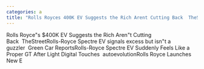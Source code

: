 ```yaml
---
categories: a
title: "Rolls Royces 400K EV Suggests the Rich Arent Cutting Back  TheStreet"
---
```

Rolls Royce"s $400K EV Suggests the Rich Aren"t Cutting Back&nbsp;&nbsp;TheStreetRolls-Royce Spectre EV signals excess but isn"t a guzzler&nbsp;&nbsp;Green Car ReportsRolls-Royce Spectre EV Suddenly Feels Like a Proper GT After Light Digital Touches&nbsp;&nbsp;autoevolutionRolls Royce Launches New E
